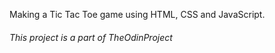 Making a Tic Tac Toe game using HTML, CSS and JavaScript.

###### This project is a part of TheOdinProject